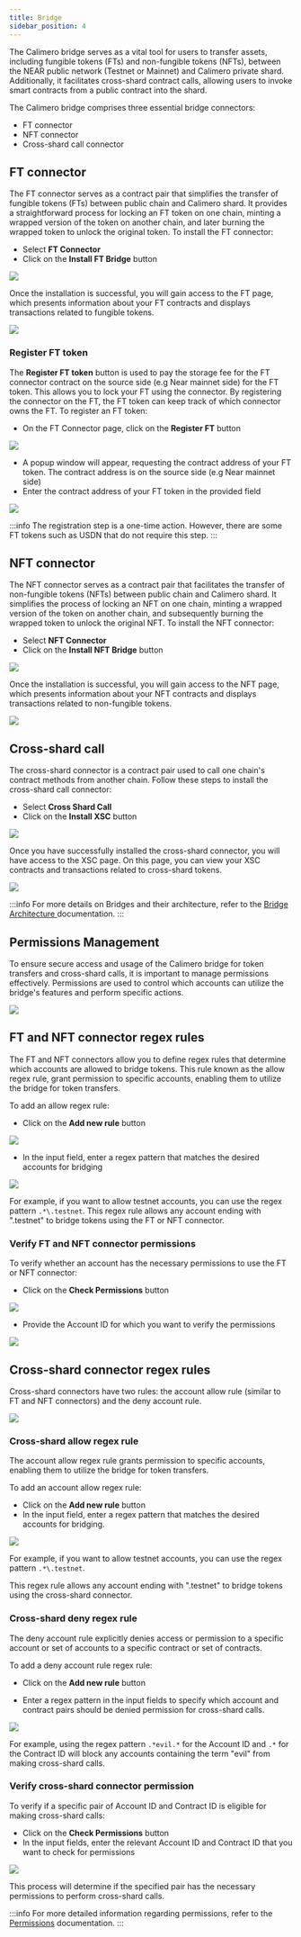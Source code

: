 ```yaml
---
title: Bridge
sidebar_position: 4
---
```


The Calimero bridge serves as a vital tool for users to transfer assets, including fungible tokens (FTs) and non-fungible tokens (NFTs), between the NEAR public network (Testnet or Mainnet) and Calimero private shard. Additionally, it facilitates cross-shard contract calls, allowing users to invoke smart contracts from a public contract into the shard.

The Calimero bridge comprises three essential bridge connectors:

- FT connector
- NFT connector
- Cross-shard call connector

## FT connector

The FT connector serves as a contract pair that simplifies the transfer of fungible tokens (FTs) between public chain and Calimero shard. It provides a straightforward process for locking an FT token on one chain, minting a wrapped version of the token on another chain, and later burning the wrapped token to unlock the original token. To install the FT connector:

- Select **FT Connector**
- Click on the **Install FT Bridge** button

![](../../static/img/ft-connectors.png)

Once the installation is successful, you will gain access to the FT page, which presents information about your FT contracts and displays transactions related to fungible tokens.

![](../../static/img/ft-connector-page.png)


### Register FT token

The **Register FT token** button is used to pay the storage fee for the FT connector contract on the source side (e.g Near mainnet side) for the FT token. This allows you to lock your FT using the connector. By registering the connector on the FT, the FT token can keep track of which connector owns the FT. To register an FT token:

- On the FT Connector page, click on the **Register FT** button

![](../../static/img/register-ft.png)

- A popup window will appear, requesting the contract address of your FT token. The contract address is on the source side (e.g Near mainnet side) 
- Enter the contract address of your FT token in the provided field

![](../../static/img/ft_contract_address.png)

:::info
The registration step is a one-time action. However, there are some FT tokens such as USDN that do not require this step.
:::

## NFT connector

The NFT connector serves as a contract pair that facilitates the transfer of non-fungible tokens (NFTs) between public chain and Calimero shard. It simplifies the process of locking an NFT on one chain, minting a wrapped version of the token on another chain, and subsequently burning the wrapped token to unlock the original NFT. To install the NFT connector:

- Select **NFT Connector**
- Click on the **Install NFT Bridge** button

![](../../static/img/nft-connectors.png)

Once the installation is successful, you will gain access to the NFT page, which presents information about your NFT contracts and displays transactions related to non-fungible tokens.

![](../../static/img/nft-bridge-overview.png)

## Cross-shard call

The cross-shard connector is a contract pair used to call one chain's contract methods from another chain. Follow these steps to install the cross-shard call connector:

- Select **Cross Shard Call**
- Click on the **Install XSC** button

![](../../static/img/cross-shard.png)

Once you have successfully installed the cross-shard connector, you will have access to the XSC page. On this page, you can view your XSC contracts and transactions related to cross-shard tokens.

![](../../static/img/xsc-bridge-overview.png)

:::info
For more details on Bridges and their architecture, refer to the [Bridge Architecture ](https://docs.calimero.network/bridge/architecture) documentation.
:::

## Permissions Management

To ensure secure access and usage of the Calimero bridge for token transfers and cross-shard calls, it is important to manage permissions effectively. Permissions are used to control which accounts can utilize the bridge's features and perform specific actions.

![](../../static/img/permissions-management.png)

## FT and NFT connector regex rules

The FT and NFT connectors allow you to define regex rules that determine which accounts are allowed to bridge tokens. This rule known as the allow regex rule, grant permission to specific accounts, enabling them to utilize the bridge for token transfers.

To add an allow regex rule:

- Click on the **Add new rule** button

![](../../static/img/add-regex-ft-nft.png)

- In the input field, enter a regex pattern that matches the desired accounts for bridging

![](../../static/img/add-regex-rule.png)

For example, if you want to allow testnet accounts, you can use the regex pattern `.*\.testnet`.  This regex rule allows any account ending with ".testnet" to bridge tokens using the FT or NFT connector.

### Verify FT and NFT connector permissions

To verify whether an account has the necessary permissions to use the FT or NFT connector:

- Click on the **Check Permissions** button 

![](../../static/img/check-permissions-nft-ft.png)

- Provide the Account ID for which you want to verify the permissions

![](../../static/img/check-permissions.png)

## Cross-shard connector regex rules

Cross-shard connectors have two rules: the account allow rule (similar to FT and NFT connectors) and the deny account rule.

![](../../static/img/no-allow-xsc.png)

### Cross-shard allow regex rule

The account allow regex rule grants permission to specific accounts, enabling them to utilize the bridge for token transfers.

To add an account allow regex rule:

- Click on the **Add new rule** button
- In the input field, enter a regex pattern that matches the desired accounts for bridging. 

![](../../static/img/xsc-regex-allow.png)

For example, if you want to allow testnet accounts, you can use the regex pattern `.*\.testnet`.

This regex rule allows any account ending with ".testnet" to bridge tokens using the cross-shard connector.

### Cross-shard deny regex rule

The deny account rule explicitly denies access or permission to a specific account or set of accounts to a specific contract or set of contracts.

To add a deny account rule regex rule:

- Click on the **Add new rule** button 

- Enter a regex pattern in the input fields to specify which account and contract pairs should be denied permission for cross-shard calls.

![](../../static/img/deny-rule.png)

For example, using the regex pattern `.*evil.*` for the Account ID and `.*` for the Contract ID will block any accounts containing the term "evil" from making cross-shard calls.

### Verify cross-shard connector permission

To verify if a specific pair of Account ID and Contract ID is eligible for making cross-shard calls:

- Click on the **Check Permissions** button
- In the input fields, enter the relevant Account ID and Contract ID that you want to check for permissions

![](../../static/img/deny-permisson-rule.png)

This process will determine if the specified pair has the necessary permissions to perform cross-shard calls.

:::info
For more detailed information regarding permissions, refer to the [Permissions](/docs/bridge/bridging/2_permissions.mdx) documentation.
:::
